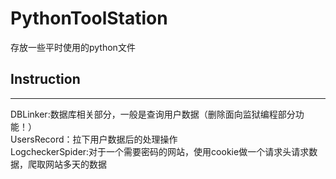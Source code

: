 # PythonToolStation
存放一些平时使用的python文件  

## Instruction     
***
DBLinker:数据库相关部分，一般是查询用户数据（删除面向监狱编程部分功能！）  
UsersRecord：拉下用户数据后的处理操作  
LogcheckerSpider:对于一个需要密码的网站，使用cookie做一个请求头请求数据，爬取网站多天的数据

